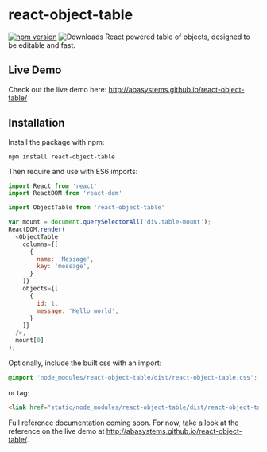 # react-object-table
[![npm version](https://badge.fury.io/js/react-object-table.svg)](http://badge.fury.io/js/react-object-table)
![Downloads](http://img.shields.io/npm/dm/react-object-table.svg?style=flat)
React powered table of objects, designed to be editable and fast.

## Live Demo

Check out the live demo here: http://abasystems.github.io/react-object-table/

## Installation

Install the package with npm:

```
npm install react-object-table
```

Then require and use with ES6 imports:

```javascript
import React from 'react'
import ReactDOM from 'react-dom'

import ObjectTable from 'react-object-table'

var mount = document.querySelectorAll('div.table-mount');
ReactDOM.render(
  <ObjectTable
    columns={[
      {
        name: 'Message',
        key: 'message',
      }
    ]}
    objects={[
      {
        id: 1,
        message: 'Hello world',
      }
    ]}
  />,
  mount[0]
);
```

Optionally, include the built css with an import:

```scss
@import 'node_modules/react-object-table/dist/react-object-table.css';

```

or tag:

```html
<link href="static/node_modules/react-object-table/dist/react-object-table.css" rel="stylesheet">
```

Full reference documentation coming soon. For now, take a look at the reference on the live demo at
http://abasystems.github.io/react-object-table/.
